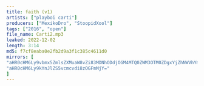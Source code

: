 ```yaml
---
title: faith (v1)
artists: ["playboi carti"]
producers: ["MexikoDro", "StoopidXool"]
tags: ["2016", "open"]
file_name: Carti2.mp3
leaked: 2022-12-02
length: 3:14
md5: f7cf8eaba0e2fb2d9a3f1c385c4611d0
mirrors: [
"aHR0cHM6Ly9vbmx5ZmlsZXMuaW8vZi83MDNhODdjOGM4MTQ0ZWM3OTM0ZDgxYjZhNWVhYmU4OA==",
"aHR0cHM6Ly9kYnJlZS5vcmcvdi8zOGFmMjY="
]
---
```

